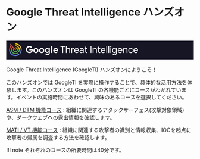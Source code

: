 # Google Threat Intelligence ハンズオン

![image-20250311112823261](images/image-20250311112823261.png)

Google Threat Intelligence (GoogleTI) ハンズオンにようこそ！ 







このハンズオンでは GoogleTI  を実際に操作することで、具体的な活用方法を体験します。このハンズオンは GoogleTI の各機能ごとにコースがわかれています。イベントの実施時間にあわせて、興味のあるコースを選択してください。

[ASM / DTM 機能コース](./asm/index.md) : 組織に関連するアタックサーフェス(攻撃対象領域)や、ダークウェブへの露出情報を確認します。 

[MATI / VT 機能コース](../ti/index.html) : 組織に関連する攻撃者の識別と情報収集、IOCを起点に攻撃者の帰属を調査する方法を確認します。



!!! note
    それぞれのコースの所要時間は40分です。

